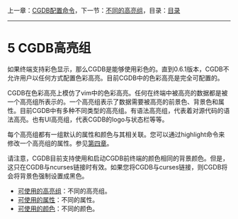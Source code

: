 上一章：[CGDB配置命令](<4.0.md>)，下一节：[不同的高亮组](<5.1.md>)，目录：[目录](<contents.md>)

----------

5 CGDB高亮组
===========

如果终端支持彩色显示，那么CGDB是能够使用彩色的。直到0.6.1版本，CGDB不允许用户以任何方式配置色彩高亮。目前CGDB中的色彩高亮是完全可配置的。

CGDB在色彩高亮上模仿了vim中的色彩高亮。任何在终端中被高亮的数据都是被一个高亮组所表示的。一个高亮组表示了数据需要被高亮的前景色、背景色和属性。目前CGDB中有多种不同类型的高亮组。有语法高亮组，代表着对源代码的语法高亮。也有UI高亮组，代表CGDB的logo与状态栏等等。

每个高亮组都有一组默认的属性和颜色与其相关联。您可以通过highlight命令来修改一个高亮组的属性。参见[第四章](<4.0.md>)。

请注意，CGDB目前支持使用和启动CGDB前终端的颜色相同的背景颜色。但是，这只在CGDB与ncurses链接时有效。如果您将CGDB与curses链接，则CGDB将会将背景色强制设置成黑色。

* [可使用的高亮组](<5.1.md>)：不同的高亮组。
* [可使用的属性](<5.2.md>)：不同的属性。
* [可使用的颜色](<5.3.md>)：不同的颜色。
